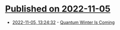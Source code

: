 # [Published on 2022-11-05](index.md)

* [2022-11-05, 13:24:32](https://news.ycombinator.com/item?id=33481232) - [Quantum Winter Is Coming](http://backreaction.blogspot.com/2022/11/quantum-winter-is-coming.html)
